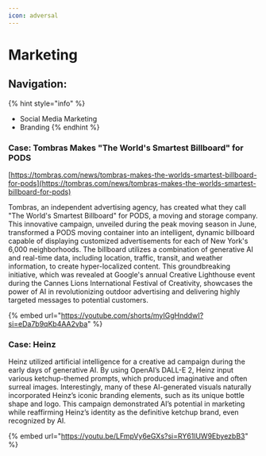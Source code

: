 ```yaml
---
icon: adversal
---
```


# Marketing

## Navigation:

{% hint style="info" %}
* Social Media Marketing
* Branding
{% endhint %}



### Case: Tombras Makes "The World's Smartest Billboard" for PODS

[https://tombras.com/news/tombras-makes-the-worlds-smartest-billboard-for-pods](https://tombras.com/news/tombras-makes-the-worlds-smartest-billboard-for-pods)

Tombras, an independent advertising agency, has created what they call "The World's Smartest Billboard" for PODS, a moving and storage company. This innovative campaign, unveiled during the peak moving season in June, transformed a PODS moving container into an intelligent, dynamic billboard capable of displaying customized advertisements for each of New York's 6,000 neighborhoods. The billboard utilizes a combination of generative AI and real-time data, including location, traffic, transit, and weather information, to create hyper-localized content. This groundbreaking initiative, which was revealed at Google's annual Creative Lighthouse event during the Cannes Lions International Festival of Creativity, showcases the power of AI in revolutionizing outdoor advertising and delivering highly targeted messages to potential customers.

{% embed url="https://youtube.com/shorts/myIGgHnddwI?si=eDa7b9qKb4AA2vba" %}



### Case: Heinz

Heinz utilized artificial intelligence for a creative ad campaign during the early days of generative AI. By using OpenAI’s DALL-E 2, Heinz input various ketchup-themed prompts, which produced imaginative and often surreal images. Interestingly, many of these AI-generated visuals naturally incorporated Heinz’s iconic branding elements, such as its unique bottle shape and logo. This campaign demonstrated AI’s potential in marketing while reaffirming Heinz’s identity as the definitive ketchup brand, even recognized by AI.

{% embed url="https://youtu.be/LFmpVy6eGXs?si=RY61lUW9EbyezbB3" %}







